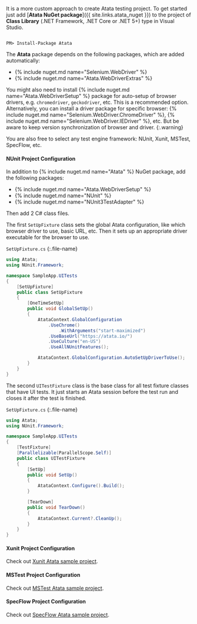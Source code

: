 It is a more custom approach to create Atata testing project.
To get started just add [**Atata NuGet package**]({{ site.links.atata_nuget }})
to the project of **Class Library** (.NET Framework, .NET Core or .NET 5+) type in Visual Studio.

<code class="language-nugetpm">
PM> Install-Package Atata
</code>

The **Atata** package depends on the following packages, which are added automatically:

- {% include nuget.md name="Selenium.WebDriver" %}
- {% include nuget.md name="Atata.WebDriverExtras" %}

You might also need to install {% include nuget.md name="Atata.WebDriverSetup" %} package
for auto-setup of browser drivers, e.g. `chromedriver`, `geckodriver`, etc.
This is a recommended option.
Alternatively, you can install a driver package for specific browser:
{% include nuget.md name="Selenium.WebDriver.ChromeDriver" %},
{% include nuget.md name="Selenium.WebDriver.IEDriver" %},
etc.
But be aware to keep version synchronization of browser and driver.
{:.warning}

You are also free to select any test engine framework:
NUnit, Xunit, MSTest, SpecFlow, etc.

#### NUnit Project Configuration

In addition to {% include nuget.md name="Atata" %} NuGet package, add the following packages:

- {% include nuget.md name="Atata.WebDriverSetup" %}
- {% include nuget.md name="NUnit" %}
- {% include nuget.md name="NUnit3TestAdapter" %}

Then add 2 C# class files.

The first `SetUpFixture` class sets the global Atata configuration,
like which browser driver to use, basic URL, etc.
Then it sets up an appropriate driver executable for the browser to use.

`SetUpFixture.cs`
{:.file-name}

```cs
using Atata;
using NUnit.Framework;

namespace SampleApp.UITests
{
    [SetUpFixture]
    public class SetUpFixture
    {
        [OneTimeSetUp]
        public void GlobalSetUp()
        {
            AtataContext.GlobalConfiguration
                .UseChrome()
                    .WithArguments("start-maximized")
                .UseBaseUrl("https://atata.io/")
                .UseCulture("en-US")
                .UseAllNUnitFeatures();

            AtataContext.GlobalConfiguration.AutoSetUpDriverToUse();
        }
    }
}
```

The second `UITestFixture` class is the base class for all test fixture classes that have UI tests.
It just starts an Atata session before the test run and closes it after the test is finished.

`SetUpFixture.cs`
{:.file-name}

```cs
using Atata;
using NUnit.Framework;

namespace SampleApp.UITests
{
    [TestFixture]
    [Parallelizable(ParallelScope.Self)]
    public class UITestFixture
    {
        [SetUp]
        public void SetUp()
        {
            AtataContext.Configure().Build();
        }

        [TearDown]
        public void TearDown()
        {
            AtataContext.Current?.CleanUp();
        }
    }
}
```

#### Xunit Project Configuration

Check out [Xunit Atata sample project](https://github.com/atata-framework/atata-samples/tree/master/Xunit).

#### MSTest Project Configuration

Check out [MSTest Atata sample project](https://github.com/atata-framework/atata-samples/tree/master/MSTest).

#### SpecFlow Project Configuration

Check out [SpecFlow Atata sample project](https://github.com/atata-framework/atata-samples/tree/master/SpecFlow).